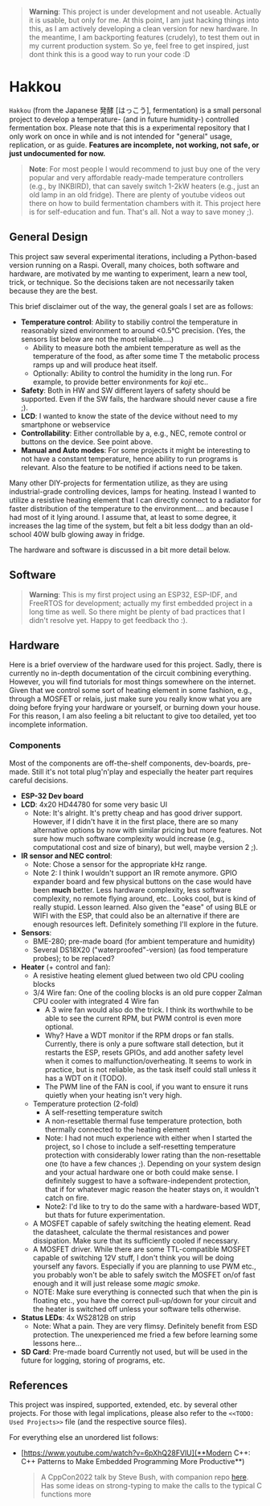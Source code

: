 > **Warning**: 
> This project is under development and not useable. Actually it is usable, but only for me. At this point, I am just hacking things into this, as I am actively developing a clean version for new hardware.
> In the meantime, I am backporting features (crudely), to test them out in my current production system. So ye, feel free to get inspired, just dont think this is a good way to run your code :D



# Hakkou

`Hakkou` (from the Japanese 発酵 \[はっこう\], fermentation) is a small personal project to develop a temperature- (and in future humidity-) controlled fermentation box.
Please note that this is a experimental repository that I only work on once in while and is not intended for "general" usage, replication, or as guide.
**Features are incomplete, not working, not safe, or just undocumented for now.**

> **Note**: For most people I would recommend to just buy one of the very popular and very affordable ready-made temperature controllers (e.g., by INKBIRD), that can savely switch 1-2kW heaters (e.g., just an old lamp in an old fridge).
> There are plenty of youtube videos out there on how to build fermentation chambers with it.
> This project here is for self-education and fun. That's all. Not a way to save money ;).


## General Design
This project saw several experimental iterations, including a Python-based version running on a Raspi.
Overall, many choices, both software and hardware, are motivated by me wanting to experiment, learn a new tool, trick, or technique.
So the decisions taken are not necessarily taken because they are the best.

This brief disclaimer out of the way, the general goals I set are as follows:
* **Temperature control**: Ability to stabiliy control the temperature in reasonably sized environment to around <0.5°C precision. (Yes, the sensors list below are not the most reliable....)
   * Ability to measure both the ambient temperature as well as the temperature of the food, as after some time T the metabolic process ramps up and will produce heat itself.
  * Optionally: Ability to control the humidity in the long run. For example, to provide better environments for *koji* etc..
* **Safety**: Both in HW and SW different layers of safety should be supported. Even if the SW fails, the hardware should never cause a fire ;).
* **LCD**: I wanted to know the state of the device without need to my smartphone or webservice
* **Controllability**: Either controllable by a, e.g., NEC, remote control or buttons on the device. See point above.
* **Manual and Auto modes**: For some projects it might be interesting to not have a constant temperature, hence ability to run programs is relevant. Also the feature to be notified if actions need to be taken.

Many other DIY-projects for fermentation utilize, as they are using industrial-grade controlling devices, lamps for heating.
Instead I wanted to utilize a resistive heating element that I can directly connect to a radiator for faster distribution of the temperature to the environment.... and because I had most of it lying around.
I assume that, at least to some degree, it increases the lag time of the system, but felt a bit less dodgy than an old-school 40W bulb glowing away in fridge.

The hardware and software is discussed in a bit more detail below.

## Software
> **Warning**: 
> This is my first project using an ESP32, ESP-IDF, and FreeRTOS for development; actually my first embedded project in a long time as well.
> So there might be plenty of bad practices that I didn't resolve yet.
> Happy to get feedback tho :).


## Hardware
Here is a brief overview of the hardware used for this project.
Sadly, there is currently no in-depth documentation of the circuit combining everything.
However, you will find tutorials for most things somewhere on the internet.
Given that we control some sort of heating element in some fashion, e.g., through a MOSFET or relais, just make sure you really know what you are doing before frying your hardware or yourself, or burning down your house.
For this reason, I am also feeling a bit reluctant to give too detailed, yet too incomplete information.

### Components
Most of the components are off-the-shelf components, dev-boards, pre-made.
Still it's not total plug'n'play and especially the heater part requires careful decisions.
* **ESP-32 Dev board**
* **LCD**: 4x20 HD44780 for some very basic UI
    * Note: It's alright. It's pretty cheap and has good driver support. However, if I didn't have it in the first place, there are so many alternative options by now with similar pricing but more features. Not sure how much software complexity would increase (e.g., computational cost and size of binary), but well, maybe version 2 ;).
* **IR sensor and NEC control**:
    * Note: Chose a sensor for the appropriate kHz range.
    * Note 2: I think I wouldn't support an IR remote anymore. GPIO expander board and few physical buttons on the case would have been **much** better. Less hardware complexity, less software complexity, no remote flying around, etc.. Looks cool, but is kind of really stupid. Lesson learned. Also given the "ease" of using BLE or WIFI with the ESP, that could also be an alternative if there are enough resources left. Definitely something I'll explore in the future.
* **Sensors**:
    * BME-280; pre-made board (for ambient temperature and humidity)
    * Several DS18X20 ("waterproofed"-version) (as food temperature probes); to be replaced?
* **Heater** (+ control and fan):
    * A resistive heating element glued between two old CPU cooling blocks
    * 3/4 Wire fan: One of the cooling blocks is an old pure copper Zalman CPU cooler with integrated 4 Wire fan
        * A 3 wire fan would also do the trick. I think its worthwhile to be able to see the current RPM, but PWM control is even more optional.
        * Why? Have a WDT monitor if the RPM drops or fan stalls. Currently, there is only a pure software stall detection, but it restarts the ESP, resets GPIOs, and add another safety level when it comes to malfunction/overheating. It seems to work in practice, but is not reliable, as the task itself could stall unless it has a WDT on it (TODO).
        * The PWM line of the FAN is cool, if you want to ensure it runs quietly when your heating isn't very high.
    * Temperature protection (2-fold)
        * A self-resetting temperature switch
        * A non-resettable thermal fuse temperature protection, both thermally connected to the heating element
        * Note: I had not much experience with either when I started the project, so I chose to include a self-resetting temperature protection with considerably lower rating than the non-resettable one (to have a few chances ;). Depending on your system design and your actual hardware one or both could make sense. I definitely suggest to have a software-independent protection, that if for whatever magic reason the heater stays on, it wouldn't catch on fire.
        * Note2: I'd like to try to do the same with a hardware-based WDT, but thats for future experimentation.
    * A MOSFET capable of safely switching the heating element. Read the datasheet, calculate the thermal resistances and power dissipation. Make sure that its sufficiently cooled if necessary.
    * A MOSFET driver. While there are some TTL-compatible MOSFET capable of switching 12V stuff, I don't think you will be doing yourself any favors. Especially if you are planning to use PWM etc., you probably won't be able to safely switch the MOSFET on/of fast enough and it will just release some *magic smoke*.
    * NOTE: Make sure everything is connected such that when the pin is floating etc., you have the correct pull-up/down for your circuit and the heater is switched off unless your software tells otherwise.
* **Status LEDs**: 4x WS2812B on  strip
    * Note: What a pain. They are very flimsy. Definitely benefit from ESD protection. The unexperienced me fried a few before learning some lessons here...
* **SD Card**: Pre-made board Currently not used, but will be used in the future for logging, storing of programs, etc.


## References
This project was inspired, supported, extended, etc. by several other projects. For those with legal implications, please also refer to the `<<TODO: Used Projects>>` file (and the respective source files).

For everything else an unordered list follows:
* [https://www.youtube.com/watch?v=6pXhQ28FVlU](**Modern C++: C++ Patterns to Make Embedded Programming More Productive**)
    > A CppCon2022 talk by Steve Bush, with companion repo [here](https://github.com/sgbush/cppcon2022/). Has some ideas on strong-typing to make the calls to the typical C functions more 

